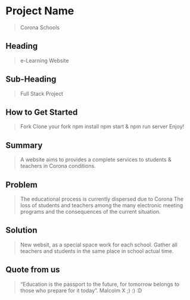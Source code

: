 # Project Name

> Corona Schools

## Heading

> e-Learning Website

## Sub-Heading

> Full Stack Project

## How to Get Started

> Fork
> Clone your fork
> npm install
> npm start & npm run server
> Enjoy!

## Summary

> A website aims to provides a complete services to students & teachers in Corona conditions.

## Problem

> The educational process is currently dispersed due to Corona
> The loss of students and teachers among the many electronic meeting programs and the consequences of the current situation.

## Solution

> New websit, as a special space work for each school. Gather all teachers and students in the same place in school actual time.

## Quote from us

> “Education is the passport to the future, for tomorrow belongs to those who prepare for it today”. Malcolm X ;) :) :D
